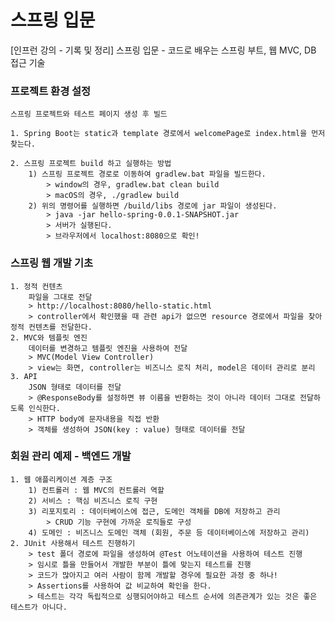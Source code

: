 # 스프링 입문
[인프런 강의 - 기록 및 정리] 스프링 입문 - 코드로 배우는 스프링 부트, 웹 MVC, DB 접근 기술

### 프로젝트 환경 설정
    스프링 프로젝트와 테스트 페이지 생성 후 빌드

    1. Spring Boot는 static과 template 경로에서 welcomePage로 index.html을 먼저 찾는다.
    
    2. 스프링 프로젝트 build 하고 실행하는 방법
        1) 스프링 프로젝트 경로로 이동하여 gradlew.bat 파일을 빌드한다.
            > window의 경우, gradlew.bat clean build
            > macOS의 경우, ./gradlew build
        2) 위의 명령어를 실행하면 /build/libs 경로에 jar 파일이 생성된다.
            > java -jar hello-spring-0.0.1-SNAPSHOT.jar
            > 서버가 실행된다.
            > 브라우저에서 localhost:8080으로 확인!

### 스프링 웹 개발 기초
    1. 정적 컨텐츠
        파일을 그대로 전달
        > http://localhost:8080/hello-static.html
        > controller에서 확인했을 때 관련 api가 없으면 resource 경로에서 파일을 찾아 정적 컨텐츠를 전달한다.
    2. MVC와 템플릿 엔진
        데이터를 변경하고 템플릿 엔진을 사용하여 전달
        > MVC(Model View Controller)
        > view는 화면, controller는 비즈니스 로직 처리, model은 데이터 관리로 분리
    3. API
        JSON 형태로 데이터를 전달
        > @ResponseBody를 설정하면 뷰 이름을 반환하는 것이 아니라 데이터 그대로 전달하도록 인식한다.
        > HTTP body에 문자내용을 직접 반환
        > 객체를 생성하여 JSON(key : value) 형태로 데이터를 전달

### 회원 관리 예제 - 백엔드 개발
    1. 웹 애플리케이션 계층 구조
        1) 컨트롤러 : 웹 MVC의 컨트롤러 역할
        2) 서비스 : 핵심 비즈니스 로직 구현
        3) 리포지토리 : 데이터베이스에 접근, 도메인 객체를 DB에 저장하고 관리
            > CRUD 기능 구현에 가까운 로직들로 구성
        4) 도메인 : 비즈니스 도메인 객체 (회원, 주문 등 데이터베이스에 저장하고 관리)
    2. JUnit 사용해서 테스트 진행하기
        > test 폴더 경로에 파일을 생성하여 @Test 어노테이션을 사용하여 테스트 진행
        > 임시로 틀을 만들어서 개발한 부분이 틀에 맞는지 테스트를 진행
        > 코드가 많아지고 여러 사람이 함께 개발할 경우에 필요한 과정 중 하나!
        > Assertions를 사용하여 값 비교하여 확인을 한다.
        > 테스트는 각각 독립적으로 싱행되어야하고 테스트 순서에 의존관계가 있는 것은 좋은 테스트가 아니다.